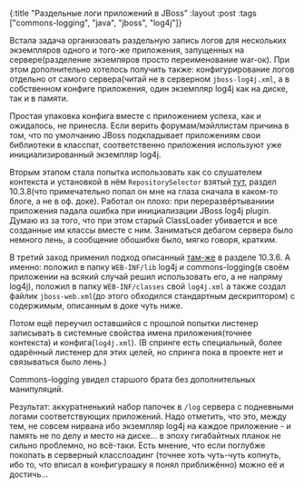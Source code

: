 {:title "Раздельные логи приложений в JBoss"
 :layout :post
 :tags  ["commons-logging", "java", "jboss", "log4j"]}

Встала задача организовать раздельную запись логов для нескольких экземпляров одного и того-же приложения, запущенных на сервере(разделение экземпяров просто переименование war-ок). При этом дополнительно хотелось получить также: конфигурирование логов отдельно от самого сервера(читай не в серверном `jboss-log4j.xml`, а в собственном конфиге приложения, один экземпляр log4j как на диске, так и в памяти.

Простая упаковка конфига вместе с приложением успеха, как и ожидалось, не принесла. Если верить форумам/мэйллистам причина в том, что по умолчанию JBoss подкладывает приложениям свои библиотеки в класспат, соответственно приложения используют уже инициализированный экземпляр log4j.

Вторым этапом стала попытка использовать хак со слушателем контекста и установкой в нём `RepositorySelector` взятый [тут](http://docs.jboss.org/process-guide/en/html/logging.html), раздел 10.3.8(что примечательно попал он мне на глаза сначала в каком-то блоге, а не в оф. доке). Работал он плохо: при переразвёртываниии приложения падала ошибка при инициализации JBoss log4j plugin. Думаю из за того, что при этом старый ClassLoader убивается и все созданные им классы вместе с ним. Заниматься дебагом сервера было немного лень, а сообщение обошибке было, мягко говоря, кратким.

В третий заход применил подход описанный [там-же](http://docs.jboss.org/process-guide/en/html/logging.html) в разделе 10.3.6. А именно: положил в папку `WEB-INF/lib` log4j и commons-logging(в своём приложении на всякий случай решил использовать его, а не напряму log4j), положил в папку `WEB-INF/classes` свой `log4j.xml` а также создал файлик `jboss-web.xml`(до этого обходился стандартным дескриптором) с содержимым, описанным в доке чуть ниже.

Потом ещё переучил оставшийся с прошлой попытки листенер записывать в системные свойства имена приложения(точнее контекста) и конфига(`log4j.xml`). (В спринге есть специальный, более одарённый листенер для этих целей, но спринга пока в проекте нет и связываться было лень.)

Commons-logging увидел старшого брата без дополнительных манипуляций.

Результат: аккуратненький набор папочек в `/log` сервера с подневными логами соответствующих приложений. Надо отметить, что это, между тем, не совсем нирвана ибо экземпляр log4j на каждое приложение - и память не по делу и место на диске... в эпоху гигабайтных планок не сильно проблемно, но всё-таки. Есть мнение, что если поглубже покопать в серверный класслоадинг (точнее хоть чуть-чуть копнуть, ибо то, что вписал в конфигурашку я понял приближённо) можно её и достичь...
